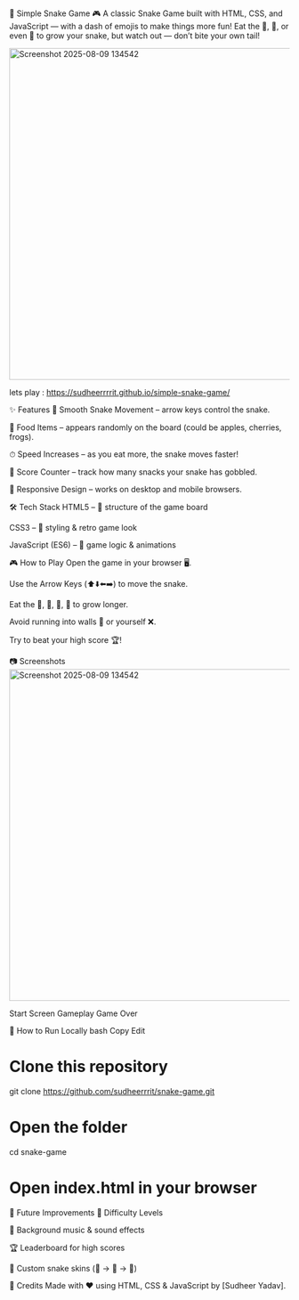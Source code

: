🐍 Simple Snake Game 🎮
A classic Snake Game built with HTML, CSS, and JavaScript — with a dash of emojis to make things more fun!
Eat the 🍎, 🥕, or even 🐸 to grow your snake, but watch out — don’t bite your own tail!

<img width="1020" height="596" alt="Screenshot 2025-08-09 134542" src="https://github.com/user-attachments/assets/882fe6b6-3d1d-4494-bfbd-b3da1219b0ec" />


lets play : https://sudheerrrrit.github.io/simple-snake-game/


✨ Features
🐍 Smooth Snake Movement – arrow keys control the snake.

🍏 Food Items – appears randomly on the board (could be apples, cherries, frogs).

⏱ Speed Increases – as you eat more, the snake moves faster!

💯 Score Counter – track how many snacks your snake has gobbled.

📱 Responsive Design – works on desktop and mobile browsers.

🛠️ Tech Stack
HTML5 – 🎯 structure of the game board

CSS3 – 🎨 styling & retro game look

JavaScript (ES6) – 🧠 game logic & animations

🎮 How to Play
Open the game in your browser 🖥️.

Use the Arrow Keys (⬆️⬇️⬅️➡️) to move the snake.

Eat the 🍎, 🍓, 🥕, 🐸 to grow longer.

Avoid running into walls 🧱 or yourself ❌.

Try to beat your high score 🏆!

📷 Screenshots
<img width="1020" height="596" alt="Screenshot 2025-08-09 134542" src="https://github.com/user-attachments/assets/d09c8557-9ad3-4c58-aa9f-3b973af260ad" />

Start Screen	Gameplay	Game Over

🚀 How to Run Locally
bash
Copy
Edit
# Clone this repository
git clone https://github.com/sudheerrrit/snake-game.git

# Open the folder
cd snake-game

# Open index.html in your browser
📌 Future Improvements
🐢 Difficulty Levels

🎵 Background music & sound effects

🏆 Leaderboard for high scores

🎨 Custom snake skins (🐍 → 🐉 → 🦎)

💖 Credits
Made with ❤️ using HTML, CSS & JavaScript by [Sudheer Yadav].
